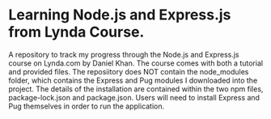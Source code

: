 # Learning Node.js and Express.js from Lynda Course.

A repository to track my progress through the Node.js and Express.js course on Lynda.com by Daniel Khan. The course comes with both a tutorial and provided files. The reposiitory does NOT contain the node_modules folder, which contains the Express and Pug modules I downloaded into the project. The details of the installation are contained within the two npm files, package-lock.json and package.json. Users will need to install Express and Pug themselves in order to run the application.